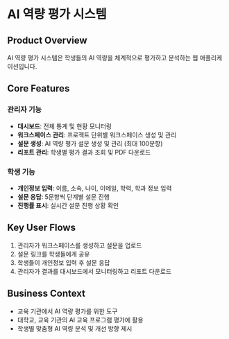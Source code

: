# AI 역량 평가 시스템

## Product Overview
AI 역량 평가 시스템은 학생들의 AI 역량을 체계적으로 평가하고 분석하는 웹 애플리케이션입니다.

## Core Features

### 관리자 기능
- **대시보드**: 전체 통계 및 현황 모니터링
- **워크스페이스 관리**: 프로젝트 단위별 워크스페이스 생성 및 관리
- **설문 생성**: AI 역량 평가 설문 생성 및 관리 (최대 100문항)
- **리포트 관리**: 학생별 평가 결과 조회 및 PDF 다운로드

### 학생 기능
- **개인정보 입력**: 이름, 소속, 나이, 이메일, 학력, 학과 정보 입력
- **설문 응답**: 5문항씩 단계별 설문 진행
- **진행률 표시**: 실시간 설문 진행 상황 확인

## Key User Flows
1. 관리자가 워크스페이스를 생성하고 설문을 업로드
2. 설문 링크를 학생들에게 공유
3. 학생들이 개인정보 입력 후 설문 응답
4. 관리자가 결과를 대시보드에서 모니터링하고 리포트 다운로드

## Business Context
- 교육 기관에서 AI 역량 평가를 위한 도구
- 대학교, 교육 기관의 AI 교육 프로그램 평가에 활용
- 학생별 맞춤형 AI 역량 분석 및 개선 방향 제시